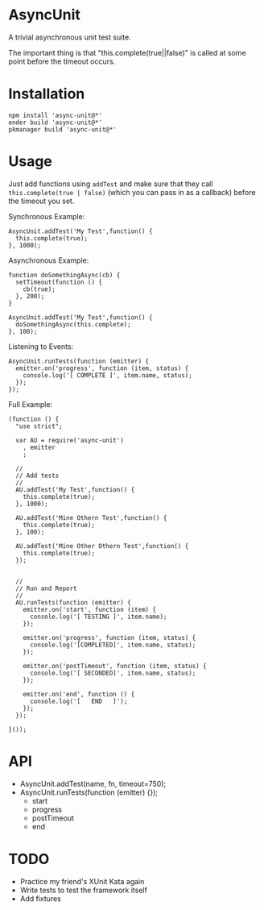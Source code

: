 AsyncUnit
===

A trivial asynchronous unit test suite.

The important thing is that "this.complete(true||false)" is called at some point before the timeout occurs.

Installation
===

    npm install 'async-unit@*'
    ender build 'async-unit@*'
    pkmanager build 'async-unit@*'

Usage
===

Just add functions using `addTest` and make sure that they call `this.complete(true | false)` (which you can pass in as a callback) before the timeout you set.

Synchronous Example:

    AsyncUnit.addTest('My Test',function() {
      this.complete(true);
    }, 1000);

Asynchronous Example:

    function doSomethingAsync(cb) {
      setTimeout(function () {
        cb(true);
      }, 200);
    }

    AsyncUnit.addTest('My Test',function() {
      doSomethingAsync(this.complete);
    }, 100);

Listening to Events:

    AsyncUnit.runTests(function (emitter) {
      emitter.on('progress', function (item, status) {
        console.log('[ COMPLETE ]', item.name, status);
      }); 
    });

Full Example:

    (function () {
      "use strict";

      var AU = require('async-unit')
        , emitter
        ;

      //
      // Add tests
      //
      AU.addTest('My Test',function() {
        this.complete(true);
      }, 1000);

      AU.addTest('Mine Othern Test',function() {
        this.complete(true);
      }, 100);

      AU.addTest('Mine Other Othern Test',function() {
        this.complete(true);
      });


      //
      // Run and Report
      //
      AU.runTests(function (emitter) {
        emitter.on('start', function (item) {
          console.log('[ TESTING ]', item.name);
        }); 

        emitter.on('progress', function (item, status) {
          console.log('[COMPLETED]', item.name, status);
        }); 

        emitter.on('postTimeout', function (item, status) {
          console.log('[ SECONDED]', item.name, status);
        }); 

        emitter.on('end', function () {
          console.log('[   END   ]');
        }); 
      });

    }());

API
===

  * AsyncUnit.addTest(name, fn, timeout=750);
  * AsyncUnit.runTests(function (emitter) {});
    * start
    * progress
    * postTimeout
    * end

TODO
====

  * Practice my friend's XUnit Kata again
  * Write tests to test the framework itself
  * Add fixtures
